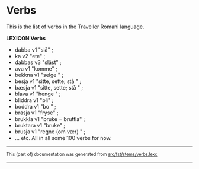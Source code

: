 # Verbs
This is the list of verbs in the Traveller Romani language.

**LEXICON Verbs**
* dabba v1 "slå" ;
* ka v2 "ete" ;
* dabbas v3 "slåst" ;
* ava v1 "komme" ;
* bekkna v1 "selge " ;
* besja v1 "sitte, sette; stå " ;
* bæsja v1 "sitte, sette; stå " ;
* blava v1 "henge " ;
* bliddra v1 "bli" ;
* boddra v1 "bo " ;
* brasja v1 "fryse" ;
* brukkla v1 "bruke = bruttla" ;
* bruktara v1 "bruke" ;
* brusja v1 "regne (om vær) " ;
* ... etc.
All in all some 100 verbs for now.

* * *

<small>This (part of) documentation was generated from [src/fst/stems/verbs.lexc](https://github.com/giellalt/lang-rmg/blob/main/src/fst/stems/verbs.lexc)</small>

---

